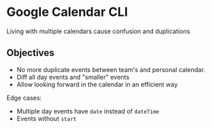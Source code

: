 # Google Calendar CLI

Living with multiple calendars cause confusion and duplications

## Objectives
- No more duplicate events between team's and personal calendar.
- Diff all day events and "smaller" events
- Allow looking forward in the calendar in an efficient way

Edge cases:
- Multiple day events have `date` instead of `dateTime`
- Events without `start`

